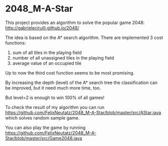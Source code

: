 2048_M-A-Star
=============

This project provides an algorithm to solve the popular game 2048: http://gabrielecirulli.github.io/2048/

The idea is based on the A* search algorithm. There are implemented 3 cost functions:

1. sum of all tiles in the playing field
2. number of all unassigned tiles in the playing field
3. average value of an occupied tile

Up to now the third cost function seems to be most promising.

By increasing the depth (level) of the A* search tree the classification can be improved, but it need much more time, too.

But level=2 is enough to win 100% of all games!

To check the result of my algorithm you can run https://github.com/FelixNeutatz/2048_M-A-Star/blob/master/src/AStar.java
which solves random sample game.


You can also play the game by running https://github.com/FelixNeutatz/2048_M-A-Star/blob/master/src/Game2048.java
